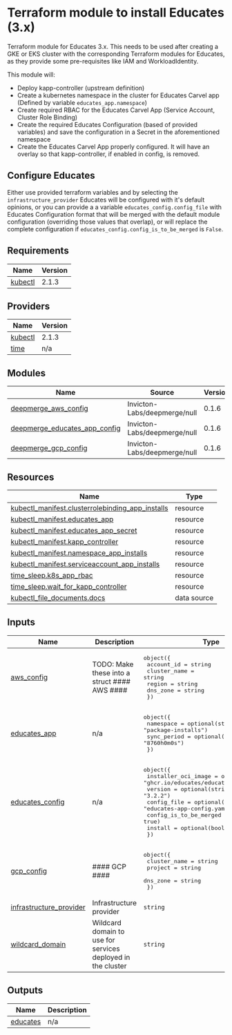 # Terraform module to install Educates (3.x)

Terraform module for Educates 3.x. This needs to be used after creating a GKE or EKS cluster with the
corresponding Terraform modules for Educates, as they provide some pre-requisites like IAM and WorkloadIdentity.

This module will:

- Deploy kapp-controller (upstream definition)
- Create a kubernetes namespace in the cluster for Educates Carvel app (Defined by variable `educates_app.namespace`)
- Create required RBAC for the Educates Carvel App (Service Account, Cluster Role Binding)
- Create the required Educates Configuration (based of provided variables) and save the configuration in a Secret in the aforementioned namespace
- Create the Educates Carvel App properly configured. It will have an overlay so that kapp-controller, if enabled in config, is removed.

## Configure Educates

Either use provided terraform variables and by selecting the `infrastructure_provider` Educates will be configured with it's default opinions, or
you can provide a a variable `educates_config.config_file` with Educates Configuration format that will be merged with the default module configuration 
(overriding those values that overlap), or will replace the complete configuration if `educates_config.config_is_to_be_merged` is `False`.

## Requirements

| Name | Version |
|------|---------|
| <a name="requirement_kubectl"></a> [kubectl](#requirement\_kubectl) | 2.1.3 |

## Providers

| Name | Version |
|------|---------|
| <a name="provider_kubectl"></a> [kubectl](#provider\_kubectl) | 2.1.3 |
| <a name="provider_time"></a> [time](#provider\_time) | n/a |

## Modules

| Name | Source | Version |
|------|--------|---------|
| <a name="module_deepmerge_aws_config"></a> [deepmerge\_aws\_config](#module\_deepmerge\_aws\_config) | Invicton-Labs/deepmerge/null | 0.1.6 |
| <a name="module_deepmerge_educates_app_config"></a> [deepmerge\_educates\_app\_config](#module\_deepmerge\_educates\_app\_config) | Invicton-Labs/deepmerge/null | 0.1.6 |
| <a name="module_deepmerge_gcp_config"></a> [deepmerge\_gcp\_config](#module\_deepmerge\_gcp\_config) | Invicton-Labs/deepmerge/null | 0.1.6 |

## Resources

| Name | Type |
|------|------|
| [kubectl_manifest.clusterrolebinding_app_installs](https://registry.terraform.io/providers/alekc/kubectl/2.1.3/docs/resources/manifest) | resource |
| [kubectl_manifest.educates_app](https://registry.terraform.io/providers/alekc/kubectl/2.1.3/docs/resources/manifest) | resource |
| [kubectl_manifest.educates_app_secret](https://registry.terraform.io/providers/alekc/kubectl/2.1.3/docs/resources/manifest) | resource |
| [kubectl_manifest.kapp_controller](https://registry.terraform.io/providers/alekc/kubectl/2.1.3/docs/resources/manifest) | resource |
| [kubectl_manifest.namespace_app_installs](https://registry.terraform.io/providers/alekc/kubectl/2.1.3/docs/resources/manifest) | resource |
| [kubectl_manifest.serviceaccount_app_installs](https://registry.terraform.io/providers/alekc/kubectl/2.1.3/docs/resources/manifest) | resource |
| [time_sleep.k8s_app_rbac](https://registry.terraform.io/providers/hashicorp/time/latest/docs/resources/sleep) | resource |
| [time_sleep.wait_for_kapp_controller](https://registry.terraform.io/providers/hashicorp/time/latest/docs/resources/sleep) | resource |
| [kubectl_file_documents.docs](https://registry.terraform.io/providers/alekc/kubectl/2.1.3/docs/data-sources/file_documents) | data source |

## Inputs

| Name | Description | Type | Default | Required |
|------|-------------|------|---------|:--------:|
| <a name="input_aws_config"></a> [aws\_config](#input\_aws\_config) | TODO: Make these into a struct #### AWS #### | <pre>object({<br/>    account_id   = string<br/>    cluster_name = string<br/>    region       = string<br/>    dns_zone     = string<br/>  })</pre> | <pre>{<br/>  "account_id": "",<br/>  "cluster_name": "",<br/>  "dns_zone": "",<br/>  "region": ""<br/>}</pre> | no |
| <a name="input_educates_app"></a> [educates\_app](#input\_educates\_app) | n/a | <pre>object({<br/>    namespace   = optional(string, "package-installs")<br/>    sync_period = optional(string, "8760h0m0s")<br/>  })</pre> | `{}` | no |
| <a name="input_educates_config"></a> [educates\_config](#input\_educates\_config) | n/a | <pre>object({<br/>    installer_oci_image    = optional(string, "ghcr.io/educates/educates-installer")<br/>    version                = optional(string, "3.2.2")<br/>    config_file            = optional(string, "educates-app-config.yaml")<br/>    config_is_to_be_merged = optional(bool, true)<br/>    install                = optional(bool, true)<br/>  })</pre> | `{}` | no |
| <a name="input_gcp_config"></a> [gcp\_config](#input\_gcp\_config) | #### GCP #### | <pre>object({<br/>    cluster_name = string<br/>    project      = string<br/>    dns_zone     = string<br/>  })</pre> | <pre>{<br/>  "cluster_name": "",<br/>  "dns_zone": "",<br/>  "project": ""<br/>}</pre> | no |
| <a name="input_infrastructure_provider"></a> [infrastructure\_provider](#input\_infrastructure\_provider) | Infrastructure provider | `string` | n/a | yes |
| <a name="input_wildcard_domain"></a> [wildcard\_domain](#input\_wildcard\_domain) | Wildcard domain to use for services deployed in the cluster | `string` | n/a | yes |

## Outputs

| Name | Description |
|------|-------------|
| <a name="output_educates"></a> [educates](#output\_educates) | n/a |
